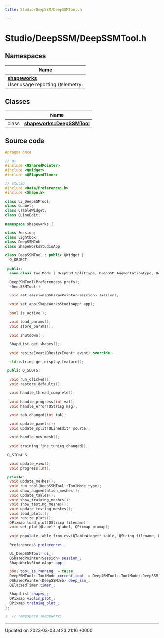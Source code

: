 ```yaml
---
title: Studio/DeepSSM/DeepSSMTool.h

---
```


# Studio/DeepSSM/DeepSSMTool.h



## Namespaces

| Name           |
| -------------- |
| **[shapeworks](../Namespaces/namespaceshapeworks.md)** <br>User usage reporting (telemetry)  |

## Classes

|                | Name           |
| -------------- | -------------- |
| class | **[shapeworks::DeepSSMTool](../Classes/classshapeworks_1_1DeepSSMTool.md)**  |




## Source code

```cpp
#pragma once

// qt
#include <QSharedPointer>
#include <QWidget>
#include <QElapsedTimer>

// studio
#include <Data/Preferences.h>
#include <Shape.h>

class Ui_DeepSSMTool;
class QLabel;
class QTableWidget;
class QLineEdit;

namespace shapeworks {

class Session;
class Lightbox;
class DeepSSMJob;
class ShapeWorksStudioApp;

class DeepSSMTool : public QWidget {
  Q_OBJECT;

 public:
  enum class ToolMode { DeepSSM_SplitType, DeepSSM_AugmentationType, DeepSSM_TrainingType, DeepSSM_TestingType };

  DeepSSMTool(Preferences& prefs);
  ~DeepSSMTool();

  void set_session(QSharedPointer<Session> session);

  void set_app(ShapeWorksStudioApp* app);

  bool is_active();

  void load_params();
  void store_params();

  void shutdown();

  ShapeList get_shapes();

  void resizeEvent(QResizeEvent* event) override;

  std::string get_display_feature();

 public Q_SLOTS:

  void run_clicked();
  void restore_defaults();

  void handle_thread_complete();

  void handle_progress(int val);
  void handle_error(QString msg);

  void tab_changed(int tab);

  void update_panels();
  void update_split(QLineEdit* source);

  void handle_new_mesh();

  void training_fine_tuning_changed();

 Q_SIGNALS:

  void update_view();
  void progress(int);

 private:
  void update_meshes();
  void run_tool(DeepSSMTool::ToolMode type);
  void show_augmentation_meshes();
  void update_tables();
  void show_training_meshes();
  void show_testing_meshes();
  void update_testing_meshes();
  void load_plots();
  void resize_plots();
  QPixmap load_plot(QString filename);
  void set_plot(QLabel* qlabel, QPixmap pixmap);

  void populate_table_from_csv(QTableWidget* table, QString filename, bool header);

  Preferences& preferences_;

  Ui_DeepSSMTool* ui_;
  QSharedPointer<Session> session_;
  ShapeWorksStudioApp* app_;

  bool tool_is_running_ = false;
  DeepSSMTool::ToolMode current_tool_ = DeepSSMTool::ToolMode::DeepSSM_AugmentationType;
  QSharedPointer<DeepSSMJob> deep_ssm_;
  QElapsedTimer timer_;

  ShapeList shapes_;
  QPixmap violin_plot_;
  QPixmap training_plot_;
};

}  // namespace shapeworks
```


-------------------------------

Updated on 2023-03-03 at 23:21:16 +0000
